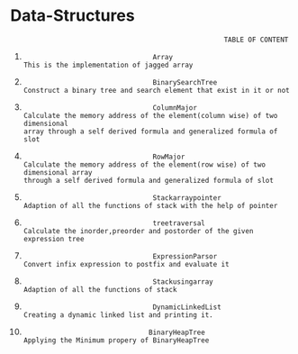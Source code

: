# Data-Structures
                                                         TABLE OF CONTENT

 1.                                     Array                                            This is the implementation of jagged array
 2.                                     BinarySearchTree                                 Construct a binary tree and search element that exist in it or not  
 3.                                     ColumnMajor                                      Calculate the memory address of the element(column wise) of two dimensional                                                                                            array through a self derived formula and generalized formula of slot
 4.                                     RowMajor                                         Calculate the memory address of the element(row wise) of two dimensional array                                                                                          through a self derived formula and generalized formula of slot
 5.                                     Stackarraypointer                                Adaption of all the functions of stack with the help of pointer
 6.                                     treetraversal                                    Calculate the inorder,preorder and postorder of the given expression tree
 7.                                     ExpressionParsor                                 Convert infix expression to postfix and evaluate it
 8.                                     Stackusingarray                                  Adaption of all the functions of stack
 9.                                     DynamicLinkedList                                Creating a dynamic linked list and printing it.
 10.                                    BinaryHeapTree                                   Applying the Minimum propery of BinaryHeapTree
 
